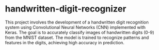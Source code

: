 # handwritten-digit-recognizer
This project involves the development of a handwritten digit recognition system using Convolutional Neural Networks (CNN) implemented with Keras. The goal is to accurately classify images of handwritten digits (0-9) from the MNIST dataset. The model is trained to recognize patterns and features in the digits, achieving high accuracy in prediction.
